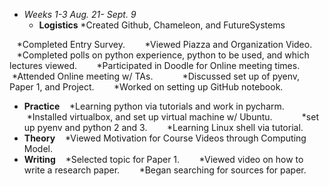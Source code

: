 * *Weeks 1-3 Aug. 21- Sept. 9*
  * **Logistics**
    *Created Github, Chameleon, and FutureSystems  
    
    *Completed Entry Survey. 
    
    *Viewed Piazza and Organization Video. 
    
    *Completed polls on python experience, python to be used, and which lectures viewed. 
    
    *Participated in Doodle for Online meeting times. 
    
    *Attended Online meeting w/ TAs. 
      
      *Discussed set up of pyenv, Paper 1, and Project. 
    
    *Worked on setting up GitHub notebook. 
  
  * **Practice**
    *Learning python via tutorials and work in pycharm. 
    
    *Installed virtualbox, and set up virtual machine w/ Ubuntu. 
      
      *set up pyenv and python 2 and 3. 
    
    *Learning Linux shell via tutorial. 
  
  * **Theory**
    *Viewed Motivation for Course Videos through Computing Model. 
  
  * **Writing**
    *Selected topic for Paper 1. 
    
    *Viewed video on how to write a research paper. 
    
    *Began searching for sources for paper. 
  
  
